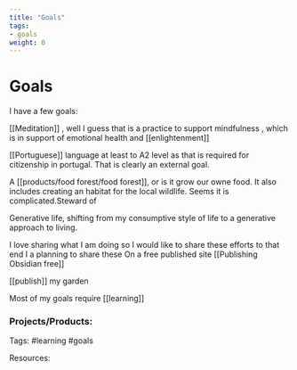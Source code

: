 ```yaml
---
title: "Goals"
tags:
- goals
weight: 0
---
```

# Goals

I have a few goals:

[[Meditation]] , well I guess that is a practice to support mindfulness , which is in support of emotional health and [[enlightenment]]

[[Portuguese]] language at least to A2 level as that is required for citizenship in portugal. That is clearly an external goal.

A [[products/food forest/food forest]], or is it grow our owne food. It also includes creating an habitat for the local wildlife. Seems it is complicated.Steward of 

Generative life, shifting from my consumptive style of life to a generative approach to living.

I love sharing what I am doing so I would like to share these efforts to that end I a planning to share these On a free published site [[Publishing Obsidian free]]


[[publish]] my garden


Most of my goals require [[learning]]


### Projects/Products:


Tags:
#learning #goals 

Resources:
